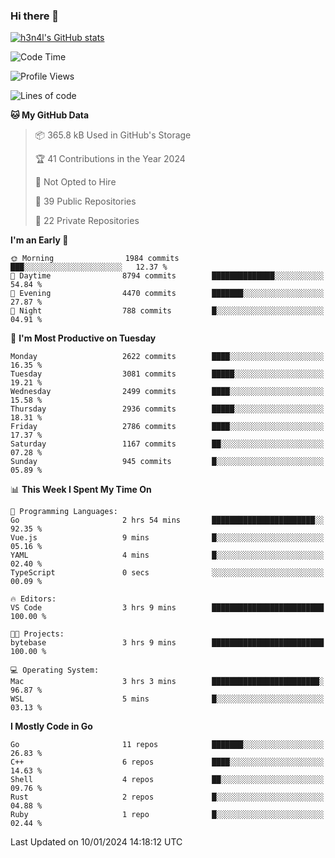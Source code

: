 ### Hi there 👋

[![h3n4l's GitHub stats](https://github-readme-stats.vercel.app/api?username=h3n4l&count_private=true&show_icons=true&theme=radical)](https://github.com/h3n4l/github-readme-stats)

<!--START_SECTION:waka-->
![Code Time](http://img.shields.io/badge/Code%20Time-1%2C828%20hrs%2031%20mins-blue)

![Profile Views](http://img.shields.io/badge/Profile%20Views-0-blue)

![Lines of code](https://img.shields.io/badge/From%20Hello%20World%20I%27ve%20Written-4.2%20million%20lines%20of%20code-blue)

**🐱 My GitHub Data** 

> 📦 365.8 kB Used in GitHub's Storage 
 > 
> 🏆 41 Contributions in the Year 2024
 > 
> 🚫 Not Opted to Hire
 > 
> 📜 39 Public Repositories 
 > 
> 🔑 22 Private Repositories 
 > 
**I'm an Early 🐤** 

```text
🌞 Morning                1984 commits        ███░░░░░░░░░░░░░░░░░░░░░░   12.37 % 
🌆 Daytime                8794 commits        ██████████████░░░░░░░░░░░   54.84 % 
🌃 Evening                4470 commits        ███████░░░░░░░░░░░░░░░░░░   27.87 % 
🌙 Night                  788 commits         █░░░░░░░░░░░░░░░░░░░░░░░░   04.91 % 
```
📅 **I'm Most Productive on Tuesday** 

```text
Monday                   2622 commits        ████░░░░░░░░░░░░░░░░░░░░░   16.35 % 
Tuesday                  3081 commits        █████░░░░░░░░░░░░░░░░░░░░   19.21 % 
Wednesday                2499 commits        ████░░░░░░░░░░░░░░░░░░░░░   15.58 % 
Thursday                 2936 commits        █████░░░░░░░░░░░░░░░░░░░░   18.31 % 
Friday                   2786 commits        ████░░░░░░░░░░░░░░░░░░░░░   17.37 % 
Saturday                 1167 commits        ██░░░░░░░░░░░░░░░░░░░░░░░   07.28 % 
Sunday                   945 commits         █░░░░░░░░░░░░░░░░░░░░░░░░   05.89 % 
```


📊 **This Week I Spent My Time On** 

```text
💬 Programming Languages: 
Go                       2 hrs 54 mins       ███████████████████████░░   92.35 % 
Vue.js                   9 mins              █░░░░░░░░░░░░░░░░░░░░░░░░   05.16 % 
YAML                     4 mins              █░░░░░░░░░░░░░░░░░░░░░░░░   02.40 % 
TypeScript               0 secs              ░░░░░░░░░░░░░░░░░░░░░░░░░   00.09 % 

🔥 Editors: 
VS Code                  3 hrs 9 mins        █████████████████████████   100.00 % 

🐱‍💻 Projects: 
bytebase                 3 hrs 9 mins        █████████████████████████   100.00 % 

💻 Operating System: 
Mac                      3 hrs 3 mins        ████████████████████████░   96.87 % 
WSL                      5 mins              █░░░░░░░░░░░░░░░░░░░░░░░░   03.13 % 
```

**I Mostly Code in Go** 

```text
Go                       11 repos            ███████░░░░░░░░░░░░░░░░░░   26.83 % 
C++                      6 repos             ████░░░░░░░░░░░░░░░░░░░░░   14.63 % 
Shell                    4 repos             ██░░░░░░░░░░░░░░░░░░░░░░░   09.76 % 
Rust                     2 repos             █░░░░░░░░░░░░░░░░░░░░░░░░   04.88 % 
Ruby                     1 repo              █░░░░░░░░░░░░░░░░░░░░░░░░   02.44 % 
```




 Last Updated on 10/01/2024 14:18:12 UTC
<!--END_SECTION:waka-->

